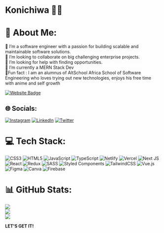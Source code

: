# Konichiwa 👋🏾
# 💫 About Me:
🔭 I’m a software engineer with a passion for building scalable and maintainable software solutions.<br>👯 I’m looking to collaborate on big challenging enterprise projects.<br>🤝 I’m looking for help with finding opportunities.<br>🌱 I’m currently a MERN Stack Dev<br>💬Fun fact : I am an alumnus of AltSchool Africa School of Software Engineering who loves trying out new technologies, enjoys his free time with anime and self growth

[![Website Badge](https://img.shields.io/badge/-Portfolio-111827?style=for-the-badge&logo=Google-Chrome&logoColor=white&link=https://portfolio-khalil215.vercel.app)](https://portfolio-khalil215.vercel.app)

## 🌐 Socials:
[![Instagram](https://img.shields.io/badge/Instagram-%23E4405F.svg?logo=Instagram&logoColor=white)](https://instagram.com/i_kherlil) [![LinkedIn](https://img.shields.io/badge/LinkedIn-%230077B5.svg?logo=linkedin&logoColor=white)](https://linkedin.com/in/ibrahim-hamman-23732125a) [![Twitter](https://img.shields.io/badge/Twitter-%231DA1F2.svg?logo=Twitter&logoColor=white)](https://twitter.com/@Hammanibrahim_) 

# 💻 Tech Stack:
![CSS3](https://img.shields.io/badge/css3-%231572B6.svg?style=for-the-badge&logo=css3&logoColor=white) ![HTML5](https://img.shields.io/badge/html5-%23E34F26.svg?style=for-the-badge&logo=html5&logoColor=white) ![JavaScript](https://img.shields.io/badge/javascript-%23323330.svg?style=for-the-badge&logo=javascript&logoColor=%23F7DF1E) ![TypeScript](https://img.shields.io/badge/typescript-%23007ACC.svg?style=for-the-badge&logo=typescript&logoColor=white) ![Netlify](https://img.shields.io/badge/netlify-%23000000.svg?style=for-the-badge&logo=netlify&logoColor=#00C7B7) ![Vercel](https://img.shields.io/badge/vercel-%23000000.svg?style=for-the-badge&logo=vercel&logoColor=white) ![Next JS](https://img.shields.io/badge/Next-black?style=for-the-badge&logo=next.js&logoColor=white) ![React](https://img.shields.io/badge/react-%2320232a.svg?style=for-the-badge&logo=react&logoColor=%2361DAFB) ![Redux](https://img.shields.io/badge/redux-%23593d88.svg?style=for-the-badge&logo=redux&logoColor=white) ![SASS](https://img.shields.io/badge/SASS-hotpink.svg?style=for-the-badge&logo=SASS&logoColor=white) ![Styled Components](https://img.shields.io/badge/styled--components-DB7093?style=for-the-badge&logo=styled-components&logoColor=white) ![TailwindCSS](https://img.shields.io/badge/tailwindcss-%2338B2AC.svg?style=for-the-badge&logo=tailwind-css&logoColor=white) ![Vue.js](https://img.shields.io/badge/vuejs-%2335495e.svg?style=for-the-badge&logo=vuedotjs&logoColor=%234FC08D) 	![Figma](https://img.shields.io/badge/figma-%23F24E1E.svg?style=for-the-badge&logo=figma&logoColor=white) ![Canva](https://img.shields.io/badge/Canva-%2300C4CC.svg?style=for-the-badge&logo=Canva&logoColor=white) ![Firebase](https://img.shields.io/badge/firebase-%23039BE5.svg?style=for-the-badge&logo=firebase)
# 📊 GitHub Stats:
![](https://github-readme-stats.vercel.app/api?username=khalil215&theme=dark&hide_border=true&include_all_commits=false&count_private=true)<br/>
![](https://github-readme-streak-stats.herokuapp.com/?user=khalil215&theme=dark&hide_border=true)<br/>
![](https://github-readme-stats.vercel.app/api/top-langs/?username=khalil215&theme=dark&hide_border=true&include_all_commits=false&count_private=true&layout=compact)

**LET'S GET IT!**


<!-- Proudly created with GPRM ( https://gprm.itsvg.in ) -->
